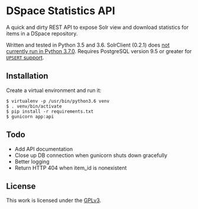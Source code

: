 # DSpace Statistics API
A quick and dirty REST API to expose Solr view and download statistics for items in a DSpace repository.

Written and tested in Python 3.5 and 3.6. SolrClient (0.2.1) does [not currently run in Python 3.7.0](https://github.com/moonlitesolutions/SolrClient/issues/79). Requires PostgreSQL version 9.5 or greater for [`UPSERT` support](https://wiki.postgresql.org/wiki/UPSERT).

## Installation
Create a virtual environment and run it:

    $ virtualenv -p /usr/bin/python3.6 venv
    $ . venv/bin/activate
    $ pip install -r requirements.txt
    $ gunicorn app:api

## Todo

- Add API documentation
- Close up DB connection when gunicorn shuts down gracefully
- Better logging
- Return HTTP 404 when item_id is nonexistent

## License
This work is licensed under the [GPLv3](https://www.gnu.org/licenses/gpl-3.0.en.html).
